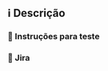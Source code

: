 ## ℹ️ Descrição

<!--- Por que essa alteração é necessária? -->
<!--- Qual o problema será resolvido? -->
<!--- O que foi feito/adicionado/modificado/removido? -->

### 🧪 Instruções para teste

<!--- Passos para testar -->

### 🎫 Jira

<!--- Card do Jira -->
